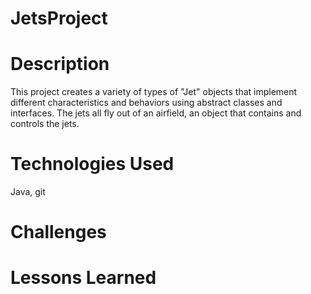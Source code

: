 # JetsProject

# Description
This project creates a variety of types of "Jet" objects that implement different characteristics and behaviors using abstract classes and interfaces. The jets all fly out of an airfield, an object that contains and controls the jets.

# Technologies Used
Java, git

# Challenges

# Lessons Learned
